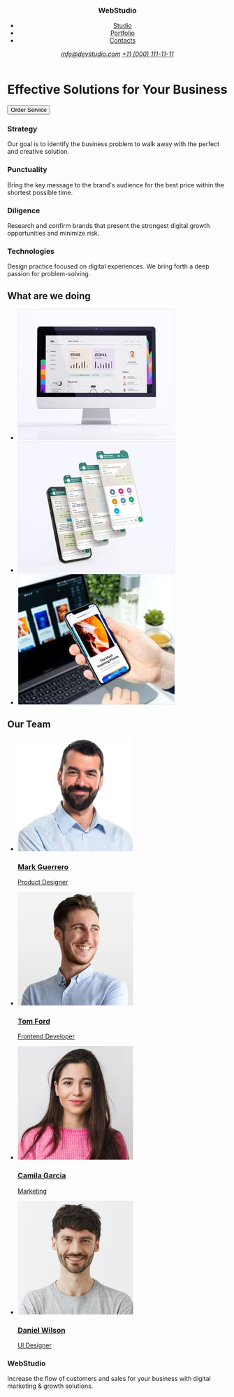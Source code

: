 <!DOCTYPE html>
<html lang="en">
  <head>
    <meta charset="UTF-8" />
    <meta http-equiv="X-UA-Compatible" content="IE=edge" />
    <meta name="viewport" content="width=device-width, initial-scale=1.0" />
    <title>Document</title>
  </head>
  <body>
    <header>
      <h3>WebStudio</h3>
      <nav>
        <ul>
          <li><a href="">Studio</a></li>
          <li><a href="">Portfolio</a></li>
          <li><a href="">Contacts</a></li>
        </ul>
      </nav>
      <address>
        <a href="mailto:info@devstudio.com">info@devstudio.com</a>
        <a href="tel:+11 (000) 111-11-11">+11 (000) 111-11-11</a>
      </address>
    </header>
    <main>
      <h1>Effective Solutions for Your Business</h1>
      <button type="button">Order Service</button>
      <section>
        <h3>Strategy</h3>
        <p>
          Our goal is to identify the business problem to walk away with the
          perfect and creative solution.
        </p>
        <h3>Punctuality</h3>
        <p>
          Bring the key message to the brand's audience for the best price
          within the shortest possible time.
        </p>
        <h3>Diligence</h3>
        <p>
          Research and confirm brands that present the strongest digital growth
          opportunities and minimize risk.
        </p>
        <h3>Technologies</h3>
        <p>
          Design practice focused on digital experiences. We bring forth a deep
          passion for problem-solving.
        </p>
      </section>
      <section>
        <h2>What are we doing</h2>
        <ul>
          <li>
            <a href="">
              <img src="img/Rectangle 71.jpg" alt="my first picture" />
            </a>
          </li>
          <li>
            <a href="">
              <img src="img/Rectangle 72.jpg" alt="my second picture" />
            </a>
          </li>
          <li>
            <a href="">
              <img src="img/Rectangle 73.jpg" alt="my therd picture" />
            </a>
          </li>
        </ul>
      </section>
      <section>
        <h2>Our Team</h2>
        <ul>
          <li>
            <a href="">
              <img src="img/img.jpg" alt="Mark Guerrero" />
              <h3>Mark Guerrero</h3>
              <p>Product Designer</p>
            </a>
          </li>
          <li>
            <a href="">
              <img src="img/img (1).jpg" alt="Tom Ford" />
              <h3>Tom Ford</h3>
              <p>Frontend Developer</p>
            </a>
          </li>
          <li>
            <a href="">
              <img src="img/img (2).jpg" alt="Camila Garcia" />
              <h3>Camila Garcia</h3>
              <p>Marketing</p>
            </a>
          </li>
          <li>
            <a href="">
              <img src="img/img (3).jpg" alt="Daniel Wilson" />
              <h3>Daniel Wilson</h3>
              <p>UI Designer</p>
            </a>
          </li>
        </ul>
      </section>
    </main>
    <footer>
      <h3>WebStudio</h3>
      <p>
        Increase the flow of customers and sales for your business with digital
        marketing & growth solutions.
      </p>
    </footer>
  </body>
</html>
